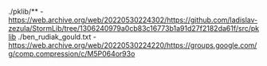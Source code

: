 ./pklib/**              - https://web.archive.org/web/20220530224302/https://github.com/ladislav-zezula/StormLib/tree/1306240979a0cb83c16773b1a91d27f2182da61f/src/pklib
./ben_rudiak_gould.txt  - https://web.archive.org/web/20220530224220/https://groups.google.com/g/comp.compression/c/M5P064or93o